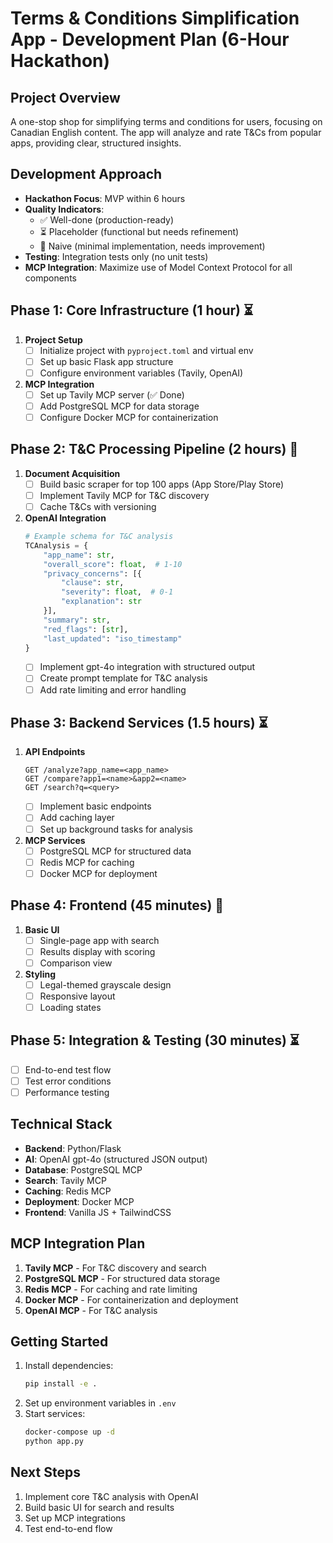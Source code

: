 # Terms & Conditions Simplification App - Development Plan (6-Hour Hackathon)

## Project Overview
A one-stop shop for simplifying terms and conditions for users, focusing on Canadian English content. The app will analyze and rate T&Cs from popular apps, providing clear, structured insights.

## Development Approach
- **Hackathon Focus**: MVP within 6 hours
- **Quality Indicators**:
  - ✅ Well-done (production-ready)
  - ⏳ Placeholder (functional but needs refinement)
  - 🚧 Naive (minimal implementation, needs improvement)
- **Testing**: Integration tests only (no unit tests)
- **MCP Integration**: Maximize use of Model Context Protocol for all components

## Phase 1: Core Infrastructure (1 hour) ⏳
1. **Project Setup**
   - [ ] Initialize project with `pyproject.toml` and virtual env
   - [ ] Set up basic Flask app structure
   - [ ] Configure environment variables (Tavily, OpenAI)

2. **MCP Integration**
   - [ ] Set up Tavily MCP server (✅ Done)
   - [ ] Add PostgreSQL MCP for data storage
   - [ ] Configure Docker MCP for containerization

## Phase 2: T&C Processing Pipeline (2 hours) 🚧
1. **Document Acquisition**
   - [ ] Build basic scraper for top 100 apps (App Store/Play Store)
   - [ ] Implement Tavily MCP for T&C discovery
   - [ ] Cache T&Cs with versioning

2. **OpenAI Integration**
   ```python
   # Example schema for T&C analysis
   TCAnalysis = {
       "app_name": str,
       "overall_score": float,  # 1-10
       "privacy_concerns": [{
           "clause": str,
           "severity": float,  # 0-1
           "explanation": str
       }],
       "summary": str,
       "red_flags": [str],
       "last_updated": "iso_timestamp"
   }
   ```
   - [ ] Implement gpt-4o integration with structured output
   - [ ] Create prompt template for T&C analysis
   - [ ] Add rate limiting and error handling

## Phase 3: Backend Services (1.5 hours) ⏳
1. **API Endpoints**
   ```
   GET /analyze?app_name=<app_name>
   GET /compare?app1=<name>&app2=<name>
   GET /search?q=<query>
   ```
   - [ ] Implement basic endpoints
   - [ ] Add caching layer
   - [ ] Set up background tasks for analysis

2. **MCP Services**
   - [ ] PostgreSQL MCP for structured data
   - [ ] Redis MCP for caching
   - [ ] Docker MCP for deployment

## Phase 4: Frontend (45 minutes) 🚧
1. **Basic UI**
   - [ ] Single-page app with search
   - [ ] Results display with scoring
   - [ ] Comparison view

2. **Styling**
   - [ ] Legal-themed grayscale design
   - [ ] Responsive layout
   - [ ] Loading states

## Phase 5: Integration & Testing (30 minutes) ⏳
- [ ] End-to-end test flow
- [ ] Test error conditions
- [ ] Performance testing

## Technical Stack
- **Backend**: Python/Flask
- **AI**: OpenAI gpt-4o (structured JSON output)
- **Database**: PostgreSQL MCP
- **Search**: Tavily MCP
- **Caching**: Redis MCP
- **Deployment**: Docker MCP
- **Frontend**: Vanilla JS + TailwindCSS

## MCP Integration Plan
1. **Tavily MCP** - For T&C discovery and search
2. **PostgreSQL MCP** - For structured data storage
3. **Redis MCP** - For caching and rate limiting
4. **Docker MCP** - For containerization and deployment
5. **OpenAI MCP** - For T&C analysis

## Getting Started
1. Install dependencies:
   ```bash
   pip install -e .
   ```
2. Set up environment variables in `.env`
3. Start services:
   ```bash
   docker-compose up -d
   python app.py
   ```

## Next Steps
1. Implement core T&C analysis with OpenAI
2. Build basic UI for search and results
3. Set up MCP integrations
4. Test end-to-end flow

